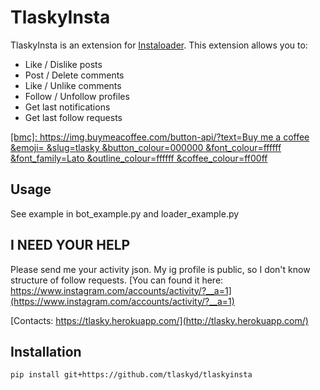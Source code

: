 # TlaskyInsta

TlaskyInsta is an extension for
[Instaloader](http://tlasky.herokuapp.com/redirect?next=https://github.com/instaloader/instaloader). This extension
allows you to:

* Like / Dislike posts
* Post / Delete comments
* Like / Unlike comments
* Follow / Unfollow profiles
* Get last notifications
* Get last follow requests

[[bmc]: https://img.buymeacoffee.com/button-api/?text=Buy me a coffee &emoji= &slug=tlasky &button_colour=000000 &font_colour=ffffff &font_family=Lato &outline_colour=ffffff &coffee_colour=ff00ff](http://tlasky.herokuapp.com/redirect?next=https://www.buymeacoffee.com/tlasky)

## Usage
See example in bot_example.py and loader_example.py


## I NEED YOUR HELP

Please send me your activity json. My ig profile is public, so I don't know structure of follow requests.
[You can found it here: https://www.instagram.com/accounts/activity/?__a=1](https://www.instagram.com/accounts/activity/?__a=1)

[Contacts: https://tlasky.herokuapp.com/](http://tlasky.herokuapp.com/)

## Installation
```bash
pip install git+https://github.com/tlaskyd/tlaskyinsta
```